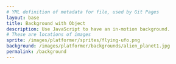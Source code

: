 ```yaml
---
# YML definition of metadata for file, used by Git Pages
layout: base
title: Background with Object
description: Use JavaScript to have an in-motion background.
# These are locations of images
sprite: /images/platformer/sprites/flying-ufo.png
background: /images/platformer/backgrounds/alien_planet1.jpg
permalink: /background
---
```


<!-- HTML for where Game is stored -->
<canvas id="world"></canvas>

<!-- Script logic for the Game -->
<script>
  const canvas = document.getElementById("world");
  const ctx = canvas.getContext('2d');

  // Set canvas to full window
  canvas.width = window.innerWidth;
  canvas.height = window.innerHeight;

  const backgroundImg = new Image();
  const spriteImg = new Image();

  // Set image sources
  backgroundImg.src = '{{ page.background | relative_url }}';
  spriteImg.src = '{{ page.sprite | relative_url }}';

  let imagesLoaded = 0;

  // Count images as loaded
  backgroundImg.onload = function() {
    console.log('Background loaded:', backgroundImg.src);
    imagesLoaded++;
    startGameWorld();
  };
  backgroundImg.onerror = function() {
    console.error('Background failed to load:', backgroundImg.src);
  };

  spriteImg.onload = function() {
    console.log('Sprite loaded:', spriteImg.src);
    imagesLoaded++;
    startGameWorld();
  };
  spriteImg.onerror = function() {
    console.error('Sprite failed to load:', spriteImg.src);
  };

  function startGameWorld() {
    if (imagesLoaded < 2) return;

    // Base class for all objects in the game
    class GameObject {
      constructor(image, width, height, x = 0, y = 0, speedRatio = 0) {
        this.image = image;
        this.width = width;
        this.height = height;
        this.x = x;
        this.y = y;
        this.speedRatio = speedRatio;
        this.speed = GameWorld.gameSpeed * this.speedRatio;
      }
      update() {}
      draw(ctx) {
        ctx.drawImage(this.image, this.x, this.y, this.width, this.height);
      }
    }

    // Background object with scrolling effect
    class Background extends GameObject {
      constructor(image, gameWorld) {
        // Fill entire canvas
        super(image, gameWorld.width, gameWorld.height, 0, 0, 0.1);
      }
      update() {
        this.x = (this.x - this.speed) % this.width;
      }
      draw(ctx) {
        ctx.drawImage(this.image, this.x, this.y, this.width, this.height);
        ctx.drawImage(this.image, this.x + this.width, this.y, this.width, this.height);
      }
    }

    // Player object, controlled with floating motion
    class Player extends GameObject {
      constructor(image, gameWorld) {
        // Original dimensions: half of the natural size
        const width = image.naturalWidth / 2;
        const height = image.naturalHeight / 2;
        const x = (gameWorld.width - width) / 2;
        const y = (gameWorld.height - height) / 2;
        super(image, width, height, x, y);
        this.baseY = y;
        this.frame = 0;
      }
      update() {
        // Floating motion for player
        this.y = this.baseY + Math.sin(this.frame * 0.05) * 20;
        this.frame++;
      }
    }

    /* Game World is master class/object for the entire game
    * the game loop is inside
    */
    class GameWorld {
      static gameSpeed = 5;
      constructor(backgroundImg, spriteImg) {
        this.canvas = canvas;
        this.ctx = ctx;
        this.width = canvas.width;
        this.height = canvas.height;

        // Game objects are created
        this.objects = [
          new Background(backgroundImg, this),
          new Player(spriteImg, this)
        ];
      }

      // This keeps game alive and running
      gameLoop() {
        this.ctx.clearRect(0, 0, this.width, this.height);
        for (const obj of this.objects) {
          obj.update();
          obj.draw(this.ctx);
        }
        requestAnimationFrame(this.gameLoop.bind(this));
      }

      start() {
        this.gameLoop();
      }
    }

    // Instantiate the game world and start the loop
    const world = new GameWorld(backgroundImg, spriteImg);
    // starts the game world
    world.start();
  }
</script>